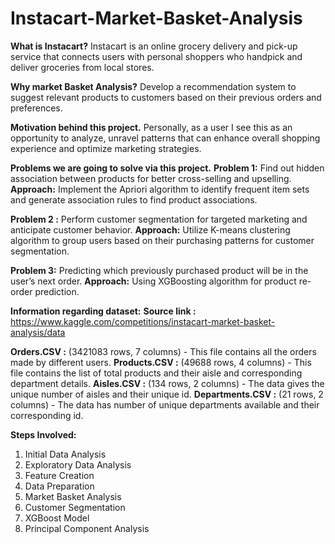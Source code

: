 # Instacart-Market-Basket-Analysis

**What is Instacart?**
Instacart is an online grocery delivery and pick-up service that connects users with personal shoppers who handpick and deliver groceries from local stores.

**Why market Basket Analysis?**
Develop a recommendation system to suggest relevant products to customers based on their previous orders and preferences.

**Motivation behind this project.**
Personally, as a user I see this as an opportunity to analyze, unravel patterns that can enhance overall shopping experience and optimize marketing strategies.

**Problems we are going to solve via this project.**
**Problem 1:** Find out hidden association between products for better cross-selling and upselling. 
**Approach:** Implement the Apriori algorithm to identify frequent item sets and generate association rules to find product associations.

**Problem 2 :** Perform customer segmentation for targeted marketing and anticipate customer behavior.
**Approach:** Utilize K-means clustering algorithm to group users based on their purchasing patterns for customer segmentation.

**Problem 3:** Predicting which previously purchased product will be in the user’s next order. 
**Approach:** Using XGBoosting algorithm for product re-order prediction. 

**Information regarding dataset:**
**Source link :** https://www.kaggle.com/competitions/instacart-market-basket-analysis/data

**Orders.CSV :**  (3421083 rows, 7 columns) - This file contains all the orders made by different users.
**Products.CSV :**  (49688 rows, 4 columns) - This file contains the list of total products and their aisle and corresponding department details.
**Aisles.CSV :** (134 rows, 2 columns) - The data gives the unique number of aisles and their unique id.
**Departments.CSV :**  (21 rows, 2 columns) - The data has number of unique departments available and their corresponding id.

**Steps Involved:**
1. Initial Data Analysis
2. Exploratory Data Analysis
3. Feature Creation
4. Data Preparation
5. Market Basket Analysis
6. Customer Segmentation
7. XGBoost Model
8. Principal Component Analysis


 

